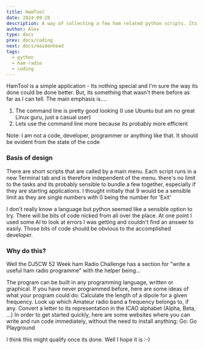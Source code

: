 ```yaml
---
title: HamTool
date: 2024-09-28
description: A way of collecting a few ham related python scripts. Its a bit clunky mind you
author: Alex
type: docs
prev: docs/coding
next: docs/maidenhead
tags:
  - python
  - ham radio
  - coding
---
```


HamTool is a simple application - Its nothing special and I'm sure the way its done could be done better. But, its something that wasn't there before as far as I can tell. The main emphasis is....

1.    The command line is pretty good looking (I use Ubuntu but am no great Linux guru, just a casual user)
2.    Lets use the command line more because its probably more efficient

Note: I am not a code, developer, programmer or anything like that. It should be evident from the state of the code

### Basis of design

There are short scripts that are called by a main menu. Each script runs in a new Terminal tab and is therefore independent of the menu. there's no limit to the tasks and its probably sensible to bundle a few together, especially if they are starting applications. I thought initially that 9 would be a sensible limit as they are single numbers with 0 being the number for 'Exit'

I don't really know a language but python seemed like a sensible option to try. There will be bits of code nicked from all over the place. At one point I used some AI to look at errors I was getting and couldn't find an answer to easily. Those bits of code should be obvious to the accomplished developer.

### Why do this?

Well the DJ5CW 52 Week ham Radio Challenge has a section for "write a useful ham radio programme" with the helper being...

The program can be built in any programming language, written or graphical. If you have never programmed before, here are some ideas of what your program could do: Calculate the length of a dipole for a given frequency. Look up which Amateur radio band a frequency belongs to, if any. Convert a letter to its representation in the ICAO alphabet (Alpha, Beta, ...) In order to get started quickly, here are some websites where you can write and run code immediately, without the need to install anything: Go: Go Playground

I think this might qualify once its done. Well I hope it is :-)